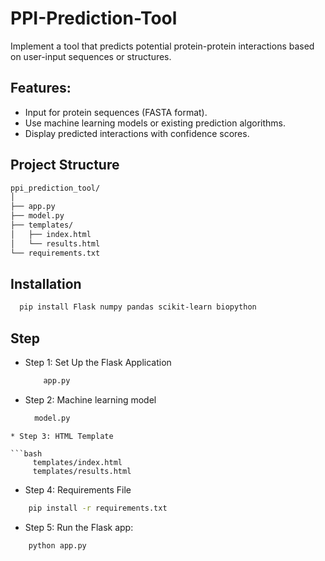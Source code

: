 # PPI-Prediction-Tool
Implement a tool that predicts potential protein-protein interactions based on user-input sequences or structures.
## Features:
* Input for protein sequences (FASTA format).
* Use machine learning models or existing prediction algorithms.
* Display predicted interactions with confidence scores.


## Project Structure
```bash
ppi_prediction_tool/
│
├── app.py
├── model.py
├── templates/
│   ├── index.html
│   └── results.html
└── requirements.txt
```
## Installation
```bash
  pip install Flask numpy pandas scikit-learn biopython
```
## Step
* Step 1: Set Up the Flask Application
  ```bash
      app.py
  ```
* Step 2: Machine learning model
  ```bash
    model.py
 ```
* Step 3: HTML Template

```bash
      templates/index.html
      templates/results.html
 ```


* Step 4: Requirements File

```bash
    pip install -r requirements.txt
 ```

 * Step 5: Run the Flask app:

 ```bash
     python app.py 
  ```
